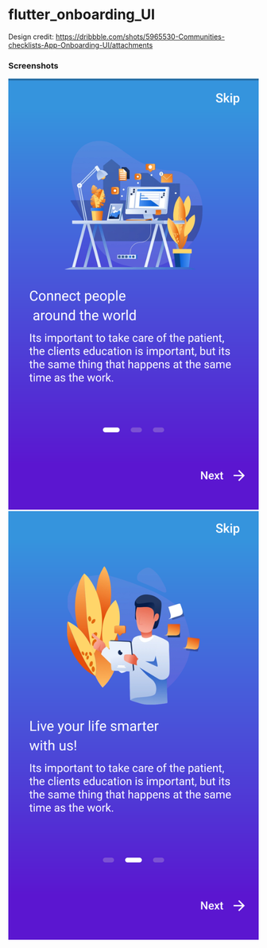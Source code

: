 # flutter_onboarding_UI

Design credit: https://dribbble.com/shots/5965530-Communities-checklists-App-Onboarding-UI/attachments

### Screenshots
![alt text](https://github.com/Aayush-Basnet/flutter_onboarding_UI/blob/2e191714414b760bda13c340c11ffc198884cb3f/screenshots/on-boarding-ui_S1.png)
![alt text](https://github.com/Aayush-Basnet/flutter_onboarding_UI/blob/0a75322f00be083aa95740d267b6a96457dadf04/screenshots/on-boarding_ui_S2.png)
